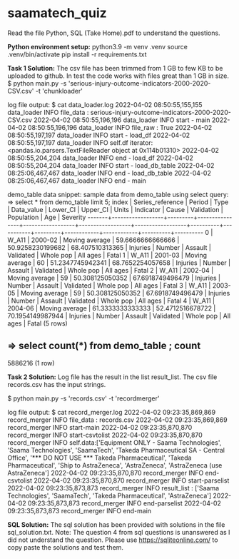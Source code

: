 # saamatech_quiz
Read the file Python, SQL (Take Home).pdf to understand the questions.

**Python environment setup:**
python3.9 -m venv .venv
source .venv/bin/activate
pip install -r requirements.txt

**Task 1 Solution:**
The csv file has been trimmed from 1 GB to few KB to be uploaded to github.
In test the code works with files great than 1 GB in size.
$ python main.py -s 'serious-injury-outcome-indicators-2000-2020-CSV.csv' -t 'chunkloader'

log file output:
$ cat data_loader.log
2022-04-02 08:50:55,155,155 data_loader INFO file_data : serious-injury-outcome-indicators-2000-2020-CSV.csv
2022-04-02 08:50:55,196,196 data_loader INFO start - main
2022-04-02 08:50:55,196,196 data_loader INFO file_raw : True
2022-04-02 08:50:55,197,197 data_loader INFO start - load_df
2022-04-02 08:50:55,197,197 data_loader INFO self.df iterator: <pandas.io.parsers.TextFileReader object at 0x114b01310>
2022-04-02 08:50:55,204,204 data_loader INFO end - load_df
2022-04-02 08:50:55,204,204 data_loader INFO start - load_db_table
2022-04-02 08:25:06,467,467 data_loader INFO end - load_db_table
2022-04-02 08:25:06,467,467 data_loader INFO end - main

demo_table data snippet:
sample data from demo_table using select query:
=> select * from demo_table limit 5;
 index | Series_reference | Period  |      Type      |    Data_value    |     Lower_CI     |     Upper_CI     |  Units   | Indicator |  Cause  | Validation | Population |   Age    | Severity
-------+------------------+---------+----------------+------------------+------------------+------------------+----------+-----------+---------+------------+------------+----------+----------
     0 | W_A11            | 2000-02 | Moving average | 59.6666666666666 | 50.9258230199682 |  68.407510313365 | Injuries | Number    | Assault | Validated  | Whole pop  | All ages | Fatal
     1 | W_A11            | 2001-03 | Moving average |               60 | 51.2347745942341 | 68.7652254057658 | Injuries | Number    | Assault | Validated  | Whole pop  | All ages | Fatal
     2 | W_A11            | 2002-04 | Moving average |               59 |  50.308125050352 | 67.6918749496479 | Injuries | Number    | Assault | Validated  | Whole pop  | All ages | Fatal
     3 | W_A11            | 2003-05 | Moving average |               59 |  50.308125050352 | 67.6918749496479 | Injuries | Number    | Assault | Validated  | Whole pop  | All ages | Fatal
     4 | W_A11            | 2004-06 | Moving average | 61.3333333333333 | 52.4712516678722 | 70.1954149987944 | Injuries | Number    | Assault | Validated  | Whole pop  | All ages | Fatal
(5 rows)

=> select count(*) from demo_table ;
  count
---------
 5886216
(1 row)

**Task 2 Solution:**
Log file has the result in the list result_list.
The csv file records.csv has the input strings.

$ python main.py -s 'records.csv' -t 'recordmerger'

log file output:
$ cat record_merger.log
2022-04-02 09:23:35,869,869 record_merger INFO file_data : records.csv
2022-04-02 09:23:35,869,869 record_merger INFO start-main
2022-04-02 09:23:35,870,870 record_merger INFO start-csvtolist
2022-04-02 09:23:35,870,870 record_merger INFO self.data:['Equipment ONLY - Saama Technologies', 'Saama Technologies', 'SaamaTech', 'Takeda Pharmaceutical SA - Central Office', '*** DO NOT USE *** Takeda Pharmaceutical', 'Takeda Pharmaceutical', 'Ship to AstraZeneca', 'AstraZeneca', 'AstraZeneca (use AstraZeneca']
2022-04-02 09:23:35,870,870 record_merger INFO end-csvtolist
2022-04-02 09:23:35,870,870 record_merger INFO start-parselist
2022-04-02 09:23:35,873,873 record_merger INFO result_list : ['Saama Technologies', 'SaamaTech', 'Takeda Pharmaceutical', 'AstraZeneca']
2022-04-02 09:23:35,873,873 record_merger INFO end-parselist
2022-04-02 09:23:35,873,873 record_merger INFO end-main

**SQL Solution:**
The sql solution has been provided with solutions in the file sql_solution.txt.
Note: The question 4 from sql questions is unanswered as I did not understand the question.
Please use https://sqliteonline.com/ to copy paste the solutions and test them.
